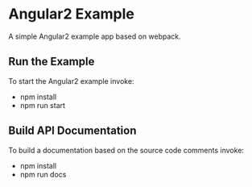 # Angular2 Example

A simple Angular2 example app based on webpack.

## Run the Example
To start the Angular2 example invoke:
 * npm install
 * npm run start

## Build API Documentation

To build a documentation based on the source code comments invoke:
 * npm install
 * npm run docs
